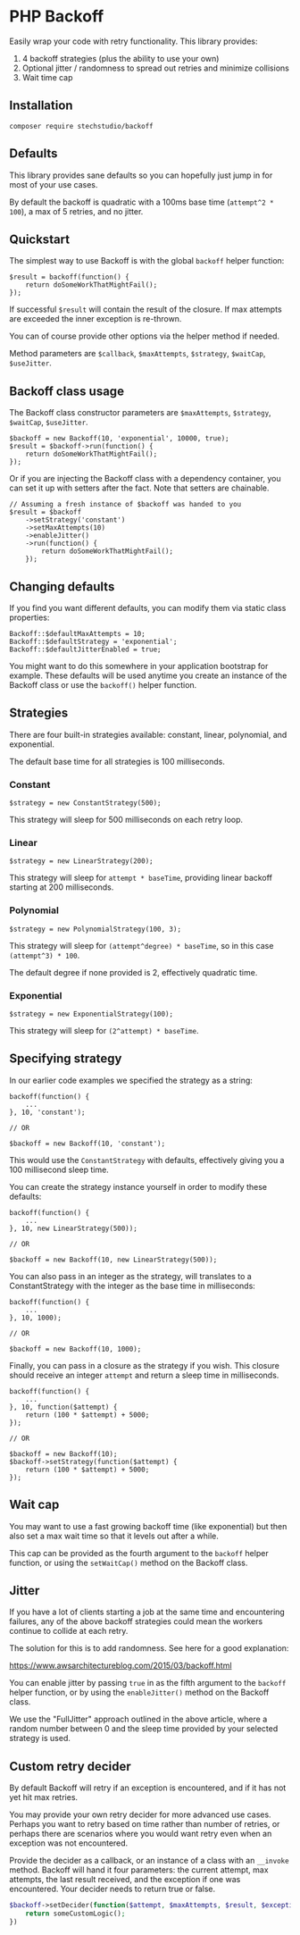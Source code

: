 # PHP Backoff

Easily wrap your code with retry functionality. This library provides:

 1. 4 backoff strategies (plus the ability to use your own)
 2. Optional jitter / randomness to spread out retries and minimize collisions
 3. Wait time cap

## Installation

```
composer require stechstudio/backoff
```

## Defaults

This library provides sane defaults so you can hopefully just jump in for most of your use cases.

By default the backoff is quadratic with a 100ms base time (`attempt^2 * 100`), a max of 5 retries, and no jitter.

## Quickstart

The simplest way to use Backoff is with the global `backoff` helper function:

```
$result = backoff(function() {
    return doSomeWorkThatMightFail();
});
```

If successful `$result` will contain the result of the closure. If max attempts are exceeded the inner exception is re-thrown.

You can of course provide other options via the helper method if needed.

Method parameters are `$callback`, `$maxAttempts`, `$strategy`, `$waitCap`, `$useJitter`.

## Backoff class usage

The Backoff class constructor parameters are `$maxAttempts`, `$strategy`, `$waitCap`, `$useJitter`.

```
$backoff = new Backoff(10, 'exponential', 10000, true);
$result = $backoff->run(function() {
    return doSomeWorkThatMightFail();
});
```

Or if you are injecting the Backoff class with a dependency container, you can set it up with setters after the fact. Note that setters are chainable.

```
// Assuming a fresh instance of $backoff was handed to you
$result = $backoff
    ->setStrategy('constant')
    ->setMaxAttempts(10)
    ->enableJitter()
    ->run(function() {
        return doSomeWorkThatMightFail();
    });
```

## Changing defaults

If you find you want different defaults, you can modify them via static class properties:

```
Backoff::$defaultMaxAttempts = 10;
Backoff::$defaultStrategy = 'exponential';
Backoff::$defaultJitterEnabled = true;
```

You might want to do this somewhere in your application bootstrap for example. These defaults will be used anytime you create an instance of the Backoff class or use the `backoff()` helper function.

## Strategies

There are four built-in strategies available: constant, linear, polynomial, and exponential.

The default base time for all strategies is 100 milliseconds.

### Constant

```
$strategy = new ConstantStrategy(500);
```

This strategy will sleep for 500 milliseconds on each retry loop.

### Linear

```
$strategy = new LinearStrategy(200);
```

This strategy will sleep for `attempt * baseTime`, providing linear backoff starting at 200 milliseconds.

### Polynomial

```
$strategy = new PolynomialStrategy(100, 3);
```

This strategy will sleep for `(attempt^degree) * baseTime`, so in this case `(attempt^3) * 100`.

The default degree if none provided is 2, effectively quadratic time.

### Exponential

```
$strategy = new ExponentialStrategy(100);
```

This strategy will sleep for `(2^attempt) * baseTime`.

## Specifying strategy

In our earlier code examples we specified the strategy as a string:

```
backoff(function() {
    ...
}, 10, 'constant');

// OR

$backoff = new Backoff(10, 'constant');
```

This would use the `ConstantStrategy` with defaults, effectively giving you a 100 millisecond sleep time.

You can create the strategy instance yourself in order to modify these defaults:

```
backoff(function() {
    ...
}, 10, new LinearStrategy(500));

// OR

$backoff = new Backoff(10, new LinearStrategy(500));
```

You can also pass in an integer as the strategy, will translates to a ConstantStrategy with the integer as the base time in milliseconds:

```
backoff(function() {
    ...
}, 10, 1000);

// OR

$backoff = new Backoff(10, 1000);
```

Finally, you can pass in a closure as the strategy if you wish. This closure should receive an integer `attempt` and return a sleep time in milliseconds.

```
backoff(function() {
    ...
}, 10, function($attempt) {
    return (100 * $attempt) + 5000;
});

// OR

$backoff = new Backoff(10);
$backoff->setStrategy(function($attempt) {
    return (100 * $attempt) + 5000;
});
```

## Wait cap

You may want to use a fast growing backoff time (like exponential) but then also set a max wait time so that it levels out after a while.

This cap can be provided as the fourth argument to the `backoff` helper function, or using the `setWaitCap()` method on the Backoff class.

## Jitter

If you have a lot of clients starting a job at the same time and encountering failures, any of the above backoff strategies could mean the workers continue to collide at each retry.

The solution for this is to add randomness. See here for a good explanation:

https://www.awsarchitectureblog.com/2015/03/backoff.html

You can enable jitter by passing `true` in as the fifth argument to the `backoff` helper function, or by using the `enableJitter()` method on the Backoff class.

We use the "FullJitter" approach outlined in the above article, where a random number between 0 and the sleep time provided by your selected strategy is used.

## Custom retry decider

By default Backoff will retry if an exception is encountered, and if it has not yet hit max retries.

You may provide your own retry decider for more advanced use cases. Perhaps you want to retry based on time rather than number of retries, or perhaps there are scenarios where you would want retry even when an exception was not encountered.

Provide the decider as a callback, or an instance of a class with an `__invoke` method. Backoff will hand it four parameters: the current attempt, max attempts, the last result received, and the exception if one was encountered. Your decider needs to return true or false.

```php
$backoff->setDecider(function($attempt, $maxAttempts, $result, $exception = null) {
    return someCustomLogic();
})
```
